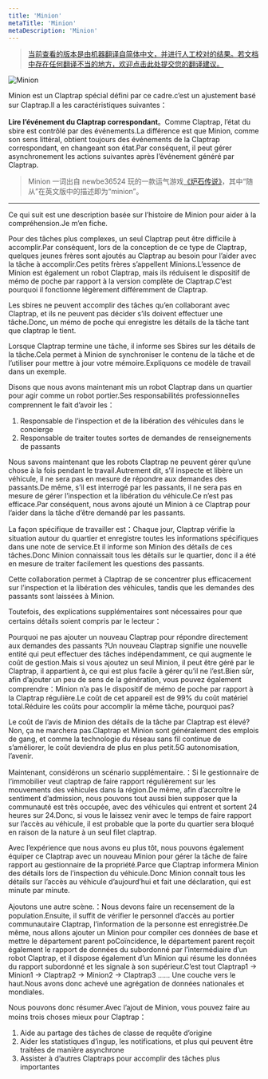 ```yaml
---
title: 'Minion'
metaTitle: 'Minion'
metaDescription: 'Minion'
---
```


> [当前查看的版本是由机器翻译自简体中文，并进行人工校对的结果。若文档中存在任何翻译不当的地方，欢迎点击此处提交您的翻译建议。](https://crwd.in/newbeclaptrap)

![Minion](/images/20190228-002.gif)

Minion est un Claptrap spécial défini par ce cadre.c’est un ajustement basé sur Claptrap.Il a les caractéristiques suivantes：

**Lire l’événement du Claptrap correspondant**。Comme Claptrap, l’état du sbire est contrôlé par des événements.La différence est que Minion, comme son sens littéral, obtient toujours des événements de la Claptrap correspondant, en changeant son état.Par conséquent, il peut gérer asynchronement les actions suivantes après l’événement généré par Claptrap.

> Minion 一词出自 newbe36524 玩的一款运气游戏[《炉石传说》](https://zh.moegirl.org/%E7%82%89%E7%9F%B3%E4%BC%A0%E8%AF%B4)，其中“随从”在英文版中的描述即为“minion”。

---

Ce qui suit est une description basée sur l’histoire de Minion pour aider à la compréhension.Je m’en fiche.

Pour des tâches plus complexes, un seul Claptrap peut être difficile à accomplir.Par conséquent, lors de la conception de ce type de Claptrap, quelques jeunes frères sont ajoutés au Claptrap au besoin pour l’aider avec la tâche à accomplir.Ces petits frères s’appellent Minions.L’essence de Minion est également un robot Claptrap, mais ils réduisent le dispositif de mémo de poche par rapport à la version complète de Claptrap.C’est pourquoi il fonctionne légèrement différemment de Claptrap.

Les sbires ne peuvent accomplir des tâches qu’en collaborant avec Claptrap, et ils ne peuvent pas décider s’ils doivent effectuer une tâche.Donc, un mémo de poche qui enregistre les détails de la tâche tant que claptrap le tient.

Lorsque Claptrap termine une tâche, il informe ses Sbires sur les détails de la tâche.Cela permet à Minion de synchroniser le contenu de la tâche et de l’utiliser pour mettre à jour votre mémoire.Expliquons ce modèle de travail dans un exemple.

Disons que nous avons maintenant mis un robot Claptrap dans un quartier pour agir comme un robot portier.Ses responsabilités professionnelles comprennent le fait d’avoir les：

1. Responsable de l’inspection et de la libération des véhicules dans le concierge
2. Responsable de traiter toutes sortes de demandes de renseignements de passants

Nous savons maintenant que les robots Claptrap ne peuvent gérer qu’une chose à la fois pendant le travail.Autrement dit, s’il inspecte et libère un véhicule, il ne sera pas en mesure de répondre aux demandes des passants.De même, s’il est interrogé par les passants, il ne sera pas en mesure de gérer l’inspection et la libération du véhicule.Ce n’est pas efficace.Par conséquent, nous avons ajouté un Minion à ce Claptrap pour l’aider dans la tâche d’être demandé par les passants.

La façon spécifique de travailler est：Chaque jour, Claptrap vérifie la situation autour du quartier et enregistre toutes les informations spécifiques dans une note de service.Et il informe son Minion des détails de ces tâches.Donc Minion connaissait tous les détails sur le quartier, donc il a été en mesure de traiter facilement les questions des passants.

Cette collaboration permet à Claptrap de se concentrer plus efficacement sur l’inspection et la libération des véhicules, tandis que les demandes des passants sont laissées à Minion.

Toutefois, des explications supplémentaires sont nécessaires pour que certains détails soient compris par le lecteur：

Pourquoi ne pas ajouter un nouveau Claptrap pour répondre directement aux demandes des passants ?Un nouveau Claptrap signifie une nouvelle entité qui peut effectuer des tâches indépendamment, ce qui augmente le coût de gestion.Mais si vous ajoutez un seul Minion, il peut être géré par le Claptrap, il appartient à, ce qui est plus facile à gérer qu’il ne l’est.Bien sûr, afin d’ajouter un peu de sens de la génération, vous pouvez également comprendre：Minion n’a pas le dispositif de mémo de poche par rapport à la Claptrap régulière.Le coût de cet appareil est de 99% du coût matériel total.Réduire les coûts pour accomplir la même tâche, pourquoi pas?

Le coût de l’avis de Minion des détails de la tâche par Claptrap est élevé?Non, ça ne marchera pas.Claptrap et Minion sont généralement des emplois de gang, et comme la technologie du réseau sans fil continue de s’améliorer, le coût deviendra de plus en plus petit.5G autonomisation, l’avenir.

Maintenant, considérons un scénario supplémentaire.：Si le gestionnaire de l’immobilier veut claptrap de faire rapport régulièrement sur les mouvements des véhicules dans la région.De même, afin d’accroître le sentiment d’admission, nous pouvons tout aussi bien supposer que la communauté est très occupée, avec des véhicules qui entrent et sortent 24 heures sur 24.Donc, si vous le laissez venir avec le temps de faire rapport sur l’accès au véhicule, il est probable que la porte du quartier sera bloqué en raison de la nature à un seul filet claptrap.

Avec l’expérience que nous avons eu plus tôt, nous pouvons également équiper ce Claptrap avec un nouveau Minion pour gérer la tâche de faire rapport au gestionnaire de la propriété.Parce que Claptrap informera Minion des détails lors de l’inspection du véhicule.Donc Minion connaît tous les détails sur l’accès au véhicule d’aujourd’hui et fait une déclaration, qui est minute par minute.

Ajoutons une autre scène.：Nous devons faire un recensement de la population.Ensuite, il suffit de vérifier le personnel d’accès au portier communautaire Claptrap, l’information de la personne est enregistrée.De même, nous allons ajouter un Minion pour compiler ces données de base et mettre le département parent poCoïncidence, le département parent reçoit également le rapport de données du subordonné par l’intermédiaire d’un robot Claptrap, et il dispose également d’un Minion qui résume les données du rapport subordonné et les signale à son supérieur.C’est tout Claptrap1 -> Minion1 -> Claptrap2 -> Minion2 -> Claptrap3 …… Une couche vers le haut.Nous avons donc achevé une agrégation de données nationales et mondiales.

Nous pouvons donc résumer.Avec l’ajout de Minion, vous pouvez faire au moins trois choses mieux pour Claptrap：

1. Aide au partage des tâches de classe de requête d’origine
2. Aider les statistiques d’ingup, les notifications, et plus qui peuvent être traitées de manière asynchrone
3. Assister à d’autres Claptraps pour accomplir des tâches plus importantes
